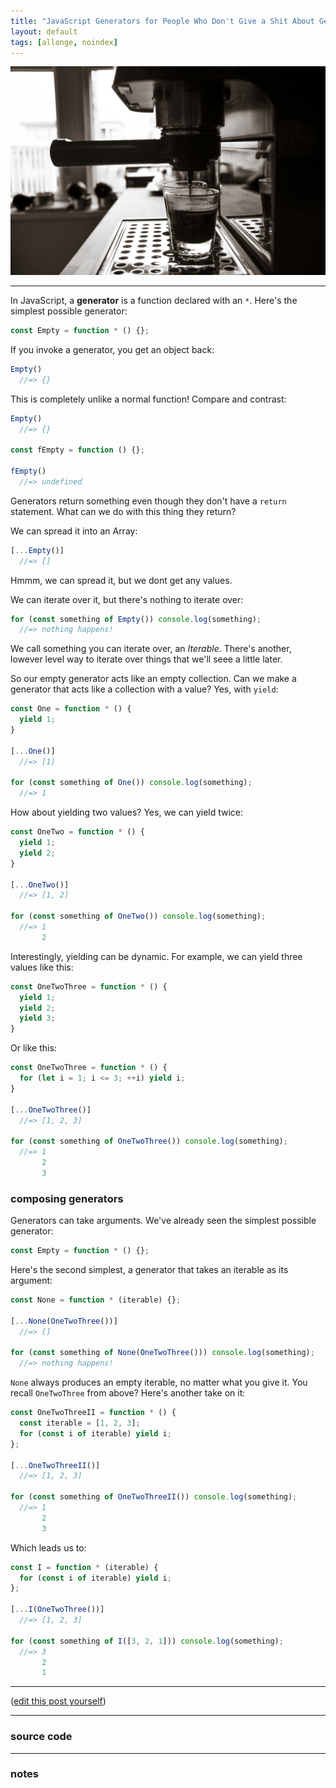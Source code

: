 ```yaml
---
title: "JavaScript Generators for People Who Don't Give a Shit About GettingStuffDone™"
layout: default
tags: [allonge, noindex]
---
```


[![Espresso](/assets/images/prime-espresso.jpg)](https://www.flickr.com/photos/cahadikincreations/8459301889)

---

In JavaScript, a **generator** is a function declared with an `*`. Here's the simplest possible generator:

```javascript
const Empty = function * () {};
```

If you invoke a generator, you get an object back:

```javascript
Empty()
  //=> {}
```

This is completely unlike a normal function! Compare and contrast:

```javascript
Empty()
  //=> {}

const fEmpty = function () {};

fEmpty()
  //=> undefined
```

Generators return something even though they don't have a `return` statement. What can we do with this thing they return?

We can spread it into an Array:

```javascript
[...Empty()]
  //=> []
```

Hmmm, we can spread it, but we dont get any values.

We can iterate over it, but there's nothing to iterate over:

```javascript
for (const something of Empty()) console.log(something);
  //=> nothing happens!
```

We call something you can iterate over, an *Iterable*. There's another, lowever level way to iterate over things that we'll seee a little later.

So our empty generator acts like an empty collection. Can we make a generator that acts like a collection with a value? Yes, with `yield`:

```javascript
const One = function * () {
  yield 1;
}

[...One()]
  //=> [1]

for (const something of One()) console.log(something);
  //=> 1
```

How about yielding two values? Yes, we can yield twice:

```javascript
const OneTwo = function * () {
  yield 1;
  yield 2;
}

[...OneTwo()]
  //=> [1, 2]

for (const something of OneTwo()) console.log(something);
  //=> 1
       2
```

Interestingly, yielding can be dynamic. For example, we can yield three values like this:

```javascript
const OneTwoThree = function * () {
  yield 1;
  yield 2;
  yield 3;
}
```

Or like this:

```javascript
const OneTwoThree = function * () {
  for (let i = 1; i <= 3; ++i) yield i;
}

[...OneTwoThree()]
  //=> [1, 2, 3]

for (const something of OneTwoThree()) console.log(something);
  //=> 1
       2
       3
```

### composing generators

Generators can take arguments. We've already seen the simplest possible generator:

```javascript
const Empty = function * () {};
```

Here's the second simplest, a generator that takes an iterable as its argument:

```javascript
const None = function * (iterable) {};

[...None(OneTwoThree())]
  //=> []

for (const something of None(OneTwoThree())) console.log(something);
  //=> nothing happens!
```

`None` always produces an empty iterable, no matter what you give it. You recall `OneTwoThree` from above? Here's another take on it:

```javascript
const OneTwoThreeII = function * () {
  const iterable = [1, 2, 3];
  for (const i of iterable) yield i;
};

[...OneTwoThreeII()]
  //=> [1, 2, 3]

for (const something of OneTwoThreeII()) console.log(something);
  //=> 1
       2
       3
```

Which leads us to:

```javascript
const I = function * (iterable) {
  for (const i of iterable) yield i;
};

[...I(OneTwoThree())]
  //=> [1, 2, 3]

for (const something of I([3, 2, 1])) console.log(something);
  //=> 3
       2
       1
```

---

([edit this post yourself](https://github.com/raganwald/raganwald.github.com/edit/master/_posts/2016-05-07-javascript-generators-for-people-who-dont-give-a-shit-about-getting-stuff-done.md))

---

### source code

<script src="https://gist.github.com/raganwald/78b086166c0712b49e5160edca5ebadd.js"></script>

---

### notes
